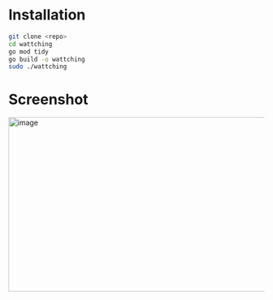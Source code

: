# Installation

```sh
git clone <repo>
cd wattching
go mod tidy
go build -o wattching
sudo ./wattching
```

# Screenshot

<img width="573" height="344" alt="image" src="https://github.com/user-attachments/assets/ad5d2984-5378-4973-ad3b-d3bb202f7920" />
